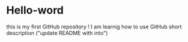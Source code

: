 # Hello-word
this is my first GitHub repository ! I am learnig how to use GitHub
short description ("update README with into")
